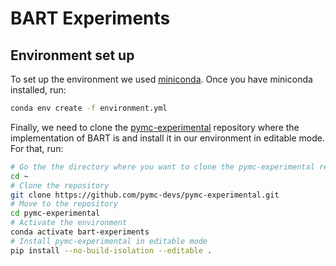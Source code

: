 # BART Experiments

## Environment set up
To set up the environment we used [miniconda](https://docs.conda.io/en/latest/miniconda.html).
Once you have miniconda installed, run:
```bash
conda env create -f environment.yml
```

Finally, we need to clone the [pymc-experimental](https://github.com/pymc-devs/pymc-experimental) repository where the implementation of BART is and install it in our environment in editable mode.
For that, run:

```bash
# Go the the directory where you want to clone the pymc-experimental repository
cd ~
# Clone the repository
git clone https://github.com/pymc-devs/pymc-experimental.git
# Move to the repository
cd pymc-experimental
# Activate the environment
conda activate bart-experiments
# Install pymc-experimental in editable mode
pip install --no-build-isolation --editable .
```
